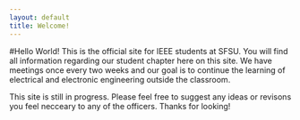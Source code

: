 ```yaml
---
layout: default
title: Welcome!
---
```

#Hello World!
This is the official site for IEEE students at SFSU. You will find all information regarding our student chapter here on this site. We have meetings once every two weeks and our goal is to continue the learning of electrical and electronic engineering outside the classroom.

This site is still in progress. Please feel free to suggest any ideas or revisons you feel necceary to any of the officers. Thanks for looking!

